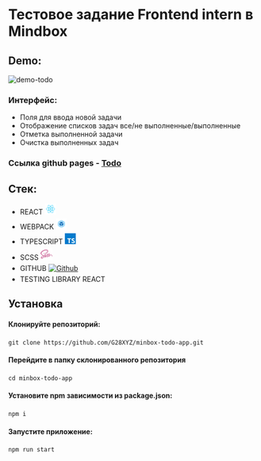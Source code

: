 # Тестовое задание Frontend intern в Mindbox

## Demo:

<img src="https://github.com/G28XYZ/G28XYZ/blob/main/images/demo-todo.gif" alt="demo-todo"/>

### Интерфейс:

<ul>
  <li>Поля для ввода новой задачи</li>
  <li>Отображение списков задач все/не выполненные/выполненные</li>
  <li>Отметка выполненной задачи</li>
  <li>Очистка выполненных задач</li>
</ul>

### Ссылка github pages - [Todo](https://g28xyz.github.io/minbox-todo-app)

## Стек:

<ul style="display:flex; flex-direction: column; gap: 5px;">
  
  <li>
REACT
  <a target="_blank" rel="noopener noreferrer" href="https://raw.githubusercontent.com/github/explore/80688e429a7d4ef2fca1e82350fe8e3517d3494d/topics/react/react.png"><img src="https://raw.githubusercontent.com/github/explore/80688e429a7d4ef2fca1e82350fe8e3517d3494d/topics/react/react.png" alt="React" height="22" style="max-width: 100%;"></a>
</li>

<li>
WEBPACK
  <a target="_blank" rel="noopener noreferrer" href="https://raw.githubusercontent.com/github/explore/80688e429a7d4ef2fca1e82350fe8e3517d3494d/topics/webpack/webpack.png"><img src="https://raw.githubusercontent.com/github/explore/80688e429a7d4ef2fca1e82350fe8e3517d3494d/topics/webpack/webpack.png" alt="Webpack" height="22" style="max-width: 100%;"></a>
</li>

<li>
TYPESCRIPT
  <a target="_blank" rel="noopener noreferrer" href="https://github.com/github/explore/blob/main/topics/typescript/typescript.png?raw=true"><img src="https://github.com/github/explore/blob/main/topics/typescript/typescript.png?raw=true" alt="TypeScript" height="22" style="max-width: 100%;"></a>
</li>

<li>
SCSS 
  <a target="_blank" rel="noopener noreferrer" href="https://raw.githubusercontent.com/github/explore/80688e429a7d4ef2fca1e82350fe8e3517d3494d/topics/sass/sass.png"><img src="https://raw.githubusercontent.com/github/explore/80688e429a7d4ef2fca1e82350fe8e3517d3494d/topics/sass/sass.png" alt="Saas" height="24" style="max-width: 100%;"></a>
</li>

<li>
GITHUB
  <a target="_blank" rel="noopener noreferrer" href="https://raw.githubusercontent.com/styled-components/brand/master/styled-components.png"><img src="https://raw.githubusercontent.com/jmnote/z-icons/master/svg/github.svg" alt="Github" height="24" style="max-width: 100%;"></a>
</li>
  <li>
  TESTING LIBRARY REACT
  </li>
</ul>

## Установка

#### Клонируйте репозиторий:

`git clone https://github.com/G28XYZ/minbox-todo-app.git`

#### Перейдите в папку склонированного репозитория

`cd minbox-todo-app`

#### Установите npm зависимости из package.json:

`npm i`

#### Запустите приложение:

`npm run start`
